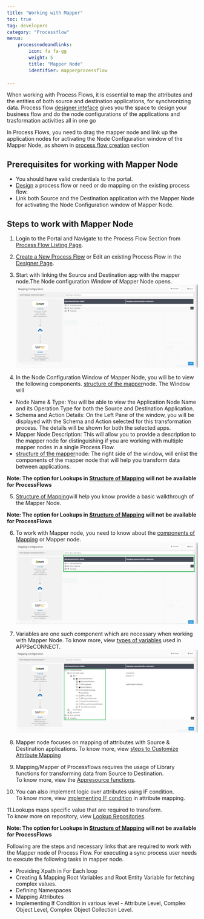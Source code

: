 ```yaml
---
title: "Working with Mapper"
toc: true
tag: developers
category: "Processflow"
menus: 
    processnodeandlinks:
        icon: fa fa-gg
        weight: 5
        title: "Mapper Node" 
        identifier: mapperprocessflow 

---
```


When working with Process Flows, it is essential to map the attributes and the entities of both source and destination applications, for synchronizing data.
Process flow [designer inteface](/processflow/designer-processflow/) gives you the space to design your business flow
and do the node configurations of the applications and trasformation activities all in one go
 
In Process Flows, you need to drag the mapper node and link up the application nodes for activating the Node Configuration window 
of the Mapper Node, as shown in [process flow creation](/processflow/creating-processflow/) section

## Prerequisites for working with Mapper Node
* You should have valid credentials to the portal.
* [Design](/processflow/designer-processflow/) a process flow or need or do mapping on the existing process flow.
* Link both Source and the Destination application with the Mapper Node 
  for activating the Node Configuration window of Mapper Node.

## Steps to work with Mapper Node

1.	Login to the Portal and Navigate to the Process Flow Section from [Process Flow Listing Page](/processflow/processflow-listing-page/).        

2.	[Create a New Process Flow](/processflow/creating-processflow/) or Edit an existing Process Flow in the [Designer Page](/processflow/designer-processflow/).      

3. Start with linking  the Source and Destination app with the mapper node.The Node configuration Window of Mapper Node opens.
 ![Mapper 1](../../../staticfiles/processflow/media/mapper/mapper_1.png)   

4. In the Node Configuration Window of Mapper Node, you will be to view the following components. [structure of the mapper](/transformation/getting-started-with-mapping/#structure-of-mapping)node. The Window will 

- Node Name & Type: You will be able to view the Application Node Name and its Operation Type for both the Source and Destination Application.
- Schema and Action Details: On the Left Pane of the window, you will be displayed with the Schema and Action selected for this transformation process. The details will be shown for both the selected apps.
- Mapper Node Description: This will allow you to provide a description to the mapper node for distinguishing if you are working with multiple mapper nodes in a single Process Flow.
- [structure of the mapper](/transformation/getting-started-with-mapping/#structure-of-mapping)node: The right side of the window, will enlist the components of the mapper node that will help you transform data between applications.

**Note: The option for Lookups in [Structure of Mapping](/transformation/getting-started-with-mapping/#structure-of-mapping) will not be available for ProcessFlows**

5.	[Structure of Mapping](/transformation/getting-started-with-mapping/#structure-of-mapping)will help you know provide a 
basic walkthrough of the Mapper Node. 

**Note: The option for Lookups in [Structure of Mapping](/transformation/getting-started-with-mapping/#structure-of-mapping) will not be available for ProcessFlows**

6. To work with Mapper node, you need to know about the [components of Mapping](/transformation/understanding-components-of-mapping/) or Mapper node. 
![Mapper 2](../../../staticfiles/processflow/media/mapper/mapper_2.png)  

7.	Variables are one such component which are necessary when working with 
Mapper Node. To know more, view [types of variables](/transformation/types-of-variable/) used in APPSeCONNECT.
![Mapper 3](../../../staticfiles/processflow/media/mapper/mapper_3.png)

8.	Mapper node focuses on mapping of attributes with Source & Destination
applications. To know more, view [steps to Customize Attribute Mapping](/processflow/customising-attribute-mapping/)  

9.	Mapping/Mapper of Processflows requires the usage of Library functions for transforming data from Source to Destination.   
To know more, view the [Appresource functions](/transformation/using-library-methods/).  

10.	You can also implement logic over attributes using IF condition.   
To know more, view [implementing IF condition](/processflow/steps-to-define-logic-over-destination-mapping/) in attribute mapping.  

11.Lookups maps specific value that are required to transform.   
To know more on repository, view [Lookup Repositories](/processflow/implementing-lookup-in-mapping/).  

**Note: The option for Lookups in [Structure of Mapping](/transformation/getting-started-with-mapping/#structure-of-mapping) will not be available for ProcessFlows**

Following are the steps and necessary links that are required to work with the Mapper node of Process Flow.
For executing a sync process user needs to execute the following tasks in mapper node.

* Providing Xpath in For Each loop 
* Creating & Mapping Root Variables and Root Entity Variable for fetching complex values.
* Defining Namespaces
* Mapping Attributes
* Implementing If Condition in various level - Attribute Level, Complex Object Level, Complex Object Collection Level. 






 
